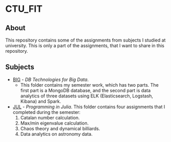 # CTU_FIT

## About
This repository contains some of the assignments from subjects I studied at university. This is only a part of the assignments, that I want to share in this repository.

## Subjects
  * [BIG](/BIG) - _DB Technologies for Big Data_.
    * This folder contains my semester work, which has two parts. The first part is a MongoDB database, and the second part is data analytics of three datasets using ELK (Elasticsearch, Logstash, Kibana) and Spark.
  * [JUL](/JUL) - _Programming in Julia_. This folder contains four assignments that I completed during the semester:
    1. Catalan number calculation.
    2. Max/min eigenvalue calculation.
    3. Chaos theory and dynamical billiards.
    4. Data analytics on astronomy data.
